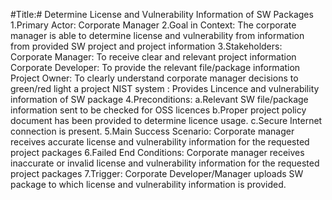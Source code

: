 #Title:# Determine License and Vulnerability Information of SW Packages
1.Primary Actor: Corporate Manager
2.Goal in Context: The corporate manager is able to determine license and vulnerability from information from provided SW project and project information
3.Stakeholders:
Corporate Manager: To receive clear and relevant project information
Corporate Developer: To provide the relevant file/package information
Project Owner: To clearly understand corporate manager decisions to green/red light a project
NIST system : Provides Lincence and vulnerability information of SW package 
4.Preconditions:
a.Relevant SW file/package information sent to be checked for OSS licences
b.Proper project policy document has been provided to determine licence usage.
c.Secure Internet connection is present.
5.Main Success Scenario: Corporate manager receives accurate license and vulnerability
information for the requested project packages
6.Failed End Conditions: Corporate manager receives inaccurate or invalid license and
vulnerability information for the requested project packages
7.Trigger: Corporate Developer/Manager uploads SW package to which license and vulnerability information is provided.
